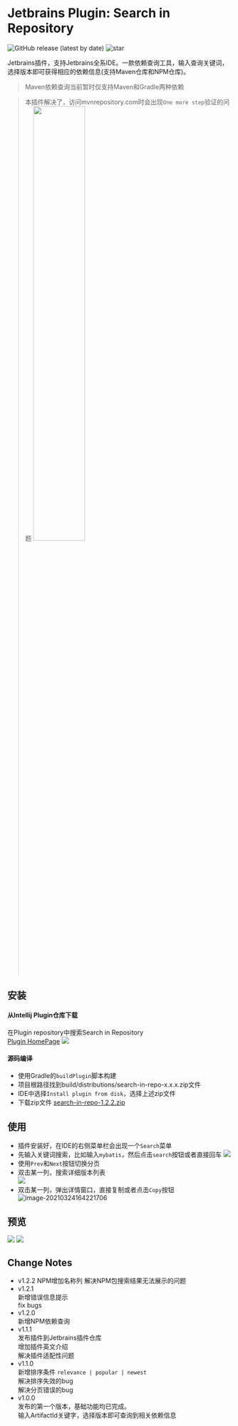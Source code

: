 # Jetbrains Plugin: Search in Repository

![GitHub release (latest by date)](https://img.shields.io/github/v/release/kimentanm/search-in-repo?label=version&style=flat-square&logo=github&color=green)
![star](https://img.shields.io/github/stars/kimentanm/search-in-repo?style=flat-square&logo=github)

Jetbrains插件，支持Jetbrains全系IDE。一款依赖查询工具，输入查询关键词，选择版本即可获得相应的依赖信息(支持Maven仓库和NPM仓库)。

> Maven依赖查询当前暂时仅支持Maven和Gradle两种依赖

> 本插件解决了，访问mvnrepository.com时会出现`One more step`验证的问题
> <img src="https://cdn.jsdelivr.net/gh/kimentanm/image-store/img/20210324112547.png" width="50%" />

## 安装  
#### 从Intellij Plugin仓库下载
在Plugin repository中搜索Search in Repository  
[Plugin HomePage](https://plugins.jetbrains.com/plugin/16427-search-in-repository)
![](https://gitee.com/Kimentanm/image-store/raw/master/img/20210326090134.png)

#### 源码编译
- 使用Gradle的`buildPlugin`脚本构建  
- 项目根路径找到build/distributions/search-in-repo-x.x.x.zip文件  
- IDE中选择`Install plugin from disk`，选择上述zip文件
- 下载zip文件 [search-in-repo-1.2.2.zip](https://upload.kimen.com.cn/#/s/MAH0)

## 使用
 - 插件安装好，在IDE的右侧菜单栏会出现一个`Search`菜单  
 - 先输入关键词搜索，比如输入`mybatis`，然后点击`search`按钮或者直接回车
![](https://gitee.com/Kimentanm/image-store/raw/master/img/20210330140011.png)
 - 使用`Prev`和`Next`按钮切换分页
 - 双击某一列，搜索详细版本列表  
![](https://cdn.jsdelivr.net/gh/kimentanm/image-store/img/20210322214918.png)
 - 双击某一列，弹出详情窗口，直接复制或者点击`Copy`按钮
![image-20210324164221706](https://gitee.com/Kimentanm/image-store/raw/master/img/20210324164221.png)

## 预览
![](https://gitee.com/Kimentanm/image-store/raw/master/img/20210330140520.png)
![](https://gitee.com/Kimentanm/image-store/raw/master/img/20210330140625.png)

## Change Notes
- v1.2.2
  NPM增加名称列
  解决NPM包搜索结果无法展示的问题
- v1.2.1  
  新增错误信息提示  
  fix bugs
- v1.2.0  
  新增NPM依赖查询
- v1.1.1  
  发布插件到Jetbrains插件仓库  
  增加插件英文介绍  
  解决插件适配性问题
- v1.1.0  
  新增排序条件 `relevance | popular | newest`  
  解决排序失效的bug  
  解决分页错误的bug
- v1.0.0   
  发布的第一个版本，基础功能均已完成。  
  输入ArtifactId关键字，选择版本即可查询到相关依赖信息  





